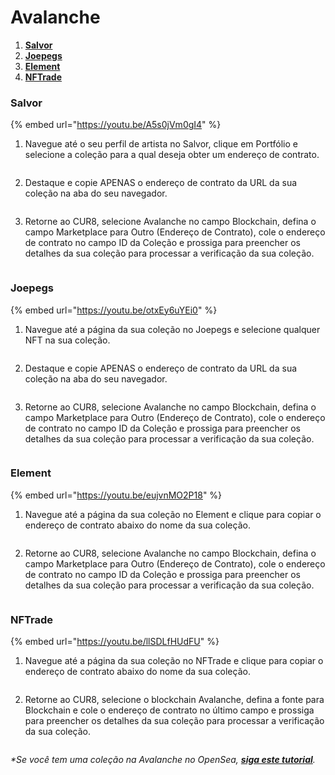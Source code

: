 # Avalanche

1. [**Salvor**](avalanche.md#salvor)
2. [**Joepegs**](avalanche.md#joepegs)
3. [**Element**](avalanche.md#element)
4. [**NFTrade**](avalanche.md#nftrade)

### Salvor

{% embed url="https://youtu.be/A5s0jVm0gI4" %}

1. Navegue até o seu perfil de artista no Salvor, clique em Portfólio e selecione a coleção para a qual deseja obter um endereço de contrato.

<figure><img src="../../.gitbook/assets/Screenshot 2024-09-19 at 08.40.56.png" alt=""><figcaption></figcaption></figure>

2. Destaque e copie APENAS o endereço de contrato da URL da sua coleção na aba do seu navegador.

<figure><img src="../../.gitbook/assets/Screenshot 2024-09-19 at 08.43.29.png" alt=""><figcaption></figcaption></figure>

3. Retorne ao CUR8, selecione Avalanche no campo Blockchain, defina o campo Marketplace para Outro (Endereço de Contrato), cole o endereço de contrato no campo ID da Coleção e prossiga para preencher os detalhes da sua coleção para processar a verificação da sua coleção.

<figure><img src="../../.gitbook/assets/Screenshot 2025-01-31 at 11.23.06.png" alt=""><figcaption></figcaption></figure>

### Joepegs

{% embed url="https://youtu.be/otxEy6uYEi0" %}

1. Navegue até a página da sua coleção no Joepegs e selecione qualquer NFT na sua coleção.

<figure><img src="../../.gitbook/assets/Screenshot 2024-09-19 at 08.49.01.png" alt=""><figcaption></figcaption></figure>

2. Destaque e copie APENAS o endereço de contrato da URL da sua coleção na aba do seu navegador.

<figure><img src="../../.gitbook/assets/Screenshot 2024-09-19 at 08.50.27.png" alt=""><figcaption></figcaption></figure>

3. Retorne ao CUR8, selecione Avalanche no campo Blockchain, defina o campo Marketplace para Outro (Endereço de Contrato), cole o endereço de contrato no campo ID da Coleção e prossiga para preencher os detalhes da sua coleção para processar a verificação da sua coleção.

<figure><img src="../../.gitbook/assets/Screenshot 2025-01-31 at 11.23.06.png" alt=""><figcaption></figcaption></figure>

### Element

{% embed url="https://youtu.be/eujvnMO2P18" %}

1. Navegue até a página da sua coleção no Element e clique para copiar o endereço de contrato abaixo do nome da sua coleção.

<figure><img src="../../.gitbook/assets/Screenshot 2024-09-19 at 10.38.38.png" alt=""><figcaption></figcaption></figure>

2. Retorne ao CUR8, selecione Avalanche no campo Blockchain, defina o campo Marketplace para Outro (Endereço de Contrato), cole o endereço de contrato no campo ID da Coleção e prossiga para preencher os detalhes da sua coleção para processar a verificação da sua coleção.

<figure><img src="../../.gitbook/assets/Screenshot 2025-01-31 at 11.23.06.png" alt=""><figcaption></figcaption></figure>

### NFTrade

{% embed url="https://youtu.be/llSDLfHUdFU" %}

1. Navegue até a página da sua coleção no NFTrade e clique para copiar o endereço de contrato abaixo do nome da sua coleção.

<figure><img src="../../.gitbook/assets/Screenshot 2024-09-19 at 10.45.03.png" alt=""><figcaption></figcaption></figure>

2. Retorne ao CUR8, selecione o blockchain Avalanche, defina a fonte para Blockchain e cole o endereço de contrato no último campo e prossiga para preencher os detalhes da sua coleção para processar a verificação da sua coleção.

<figure><img src="../../.gitbook/assets/Screenshot 2024-09-19 at 08.38.20.png" alt=""><figcaption></figcaption></figure>

_\*Se você tem uma coleção na Avalanche no OpenSea,_ [_**siga este tutorial**_](ethereum-base-polygon-arbitrum-one-optimism.md#opensea)_._